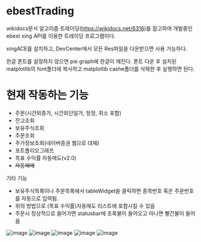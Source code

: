 # ebestTrading


 wikidocs문서 알고리즘 트레이딩(https://wikidocs.net/6316)를 참고하여 개발중인
ebest xing API를 이용한 트레이딩 프로그램이다.

xingACE를 설치하고, DevCenter에서 모든 Res파일을 다운받으면 사용 가능하다.

한글 폰트를 설정하지 않으면 pie graph에 한글이 깨진다.
폰트 다운 후 설치된 matplotlib의 font폴더에 복사하고 matplotlib cashe폴더를 삭제한 후 실행하면 된다.


# 현재 작동하는 기능

- 주문(시간외종가, 시간외단일가, 정정, 취소 포함)
- 잔고조회
- 보유주식조회
- 주문조회
- 주가정보조회(네이버증권 웹으로 대체)
- 포트폴리오그래프
- 목표 수익률 자동매도(v2.0)
- ~~자동매매~~

기타 기능
- 보유주식목록이나 주문목록에서 tableWidget을 클릭하면 종목번호 혹은 주문번호를 자동으로 입력됨.
- 위의 방법으로 (목표 수익률)자동매도 리스트에 포함시킬 수 있음 
- 주문시 정상적으로 들어가면 statusbar에 초록불이 들어오고 아니면 빨간불이 들어옴

![image](https://user-images.githubusercontent.com/28619620/112286970-388fd000-8ccf-11eb-8d81-668d46f63a7a.png)
![image](https://user-images.githubusercontent.com/28619620/112288365-9b359b80-8cd0-11eb-9e2c-3ef0a61bd047.png)
![image](https://user-images.githubusercontent.com/28619620/112286670-e484eb80-8cce-11eb-9104-6215a2270604.png)
![image](https://user-images.githubusercontent.com/28619620/112286555-c7e8b380-8cce-11eb-9dbe-c9d43991da1b.png)
![image](https://user-images.githubusercontent.com/28619620/112286383-9cfe5f80-8cce-11eb-9bbb-989a06e99c2e.png)

